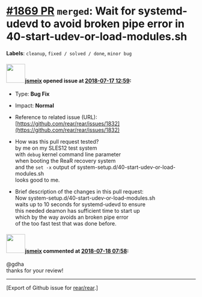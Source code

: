 [\#1869 PR](https://github.com/rear/rear/pull/1869) `merged`: Wait for systemd-udevd to avoid broken pipe error in 40-start-udev-or-load-modules.sh
===================================================================================================================================================

**Labels**: `cleanup`, `fixed / solved / done`, `minor bug`

#### <img src="https://avatars.githubusercontent.com/u/1788608?u=925fc54e2ce01551392622446ece427f51e2f0ce&v=4" width="50">[jsmeix](https://github.com/jsmeix) opened issue at [2018-07-17 12:59](https://github.com/rear/rear/pull/1869):

-   Type: **Bug Fix**

-   Impact: **Normal**

-   Reference to related issue (URL):  
    [https://github.com/rear/rear/issues/1832](https://github.com/rear/rear/issues/1832)

-   How was this pull request tested?  
    by me on my SLES12 test system  
    with `debug` kernel command line parameter  
    when booting the ReaR recovery system  
    and the `set -x` output of
    system-setup.d/40-start-udev-or-load-modules.sh  
    looks good to me.

-   Brief description of the changes in this pull request:  
    Now system-setup.d/40-start-udev-or-load-modules.sh  
    waits up to 10 seconds for systemd-udevd to ensure  
    this needed deamon has sufficient time to start up  
    which by the way avoids an broken pipe error  
    of the too fast test that was done before.

#### <img src="https://avatars.githubusercontent.com/u/1788608?u=925fc54e2ce01551392622446ece427f51e2f0ce&v=4" width="50">[jsmeix](https://github.com/jsmeix) commented at [2018-07-18 07:58](https://github.com/rear/rear/pull/1869#issuecomment-405844234):

@gdha  
thanks for your review!

------------------------------------------------------------------------

\[Export of Github issue for
[rear/rear](https://github.com/rear/rear).\]
